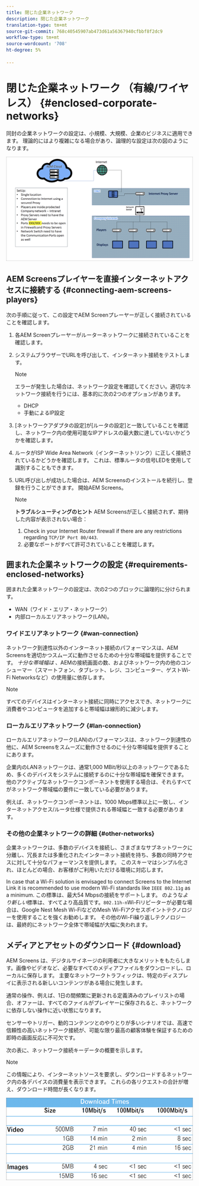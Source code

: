 ```yaml
---
title: 閉じた企業ネットワーク
description: 閉じた企業ネットワーク
translation-type: tm+mt
source-git-commit: 768c40545907ab473d61a56367940cfbbf8f2dc9
workflow-type: tm+mt
source-wordcount: '708'
ht-degree: 5%

---
```



# 閉じた企業ネットワーク （有線/ワイヤレス） {#enclosed-corporate-networks}

同封の企業ネットワークの設定は、小規模、大規模、企業のビジネスに適用できます。 理論的にはより複雑になる場合があり、論理的な設定は次の図のようになります。

![](/help/using/assets/enclosed-network-1.png)


## AEM Screensプレイヤーを直接インターネットアクセスに接続する {#connecting-aem-screens-players}

次の手順に従って、この設定でAEM Screenプレーヤーが正しく接続されていることを確認します。

1. 各AEM Screenプレーヤーがルーターネットワークに接続されていることを確認します。
1. システムブラウザーでURLを呼び出して、インターネット接続をテストします。

   >[!NOTE]
   >エラーが発生した場合は、ネットワーク設定を確認してください。適切なネットワーク接続を行うには、基本的に次の2つのオプションがあります。
   >* DHCP
   >* 手動によるIP設定


1. [ネットワークアダプタの設定]が[ルータの設定]と一致していることを確認し、ネットワーク内の使用可能なIPアドレスの最大数に達していないかどうかを確認します。

1. ルータがISP Wide Area Network（インターネットリンク）に正しく接続されているかどうかを確認します。 これは、標準ルータの信号LEDを使用して識別することもできます。
1. URL呼び出しが成功した場合は、AEM Screensのインストールを続行し、登録を行うことができます。 開始AEM Screens。

   >[!NOTE]
   >**トラブルシューティングのヒント**
   >AEM Screensが正しく接続されず、期待した内容が表示されない場合：
   >
   >1. Check in your Internet Router firewall if there are any restrictions regarding `TCP/IP Port 80/443`.
   >1. 必要なポートがすべて許可されていることを確認します。


## 囲まれた企業ネットワークの設定 {#requirements-enclosed-networks}

囲まれた企業ネットワークの設定は、次の2つのブロックに論理的に分けられます。

* WAN（ワイド・エリア・ネットワーク）
* 内部ローカルエリアネットワーク(LAN)。

### ワイドエリアネットワーク {#wan-connection}

ネットワーク到達性以外のインターネット接続のパフォーマンスは、AEM Screensを適切かつスムーズに動作させるための十分な帯域幅を提供することです。
*十分な帯域幅は* 、AEMの接続画面の数、およびネットワーク内の他のコンシューマー（スマートフォン、タブレット、レジ、コンピューター、ゲストWi-Fi Networksなど）の使用量に依存します。

>[!NOTE]
>すべてのデバイスはインターネット接続に同時にアクセスでき、ネットワークに消費者やコンピュータを追加すると帯域幅は線形的に減少します。

### ローカルエリアネットワーク {#lan-connection}

ローカルエリアネットワーク(LAN)のパフォーマンスは、ネットワーク到達性の他に、AEM Screensをスムーズに動作させるのに十分な帯域幅を提供することにあります。

企業内のLANネットワークは、通常1,000 MBit/秒以上のネットワークであるため、多くのデバイスをシステムに接続するのに十分な帯域幅を確保できます。 他のアクティブなネットワークコンポーネントを使用する場合は、それらすべてがネットワーク帯域幅の要件に一致している必要があります。

例えば、ネットワークコンポーネントは、1000 Mbps標準以上に一致し、インターネットアクセス/ルータ仕様で提供される帯域幅と一致する必要があります。

### その他の企業ネットワークの詳細 {#other-networks}

企業ネットワークは、多数のデバイスを接続し、さまざまなサブネットワークに分離し、冗長または多重化されたインターネット接続を持ち、多数の同時アクセスに対して十分なパフォーマンスを提供します。
このスキーマはシンプル化され、ほとんどの場合、お客様がご利用いただける環境に対応します。

In case that a Wi-Fi solution is envisaged to connect Screens to the Internet Link it is recommended to use modern Wi-Fi standards like `IEEE 802.11g` as a minimum. この標準は、最大54 Mbpsの接続をサポートします。  のような&#x200B;*より新しい*&#x200B;標準は、すべてより高品質です。`802.11h-n`Wi-Fiリピーターが必要な場合は、Google Nest Mesh Wi-FiなどのMesh Wi-Fiアクセスポイントテクノロジーを使用することを強くお勧めします。
その他のWi-Fi繰り返しテクノロジーは、最終的にネットワーク全体で帯域幅が大幅に失われます。

## メディアとアセットのダウンロード {#download}

AEM Screens は、デジタルサイネージの利用者に大きなメリットをもたらします。画像やビデオなど、必要なすべてのメディアファイルをダウンロードし、ローカルに保存します。 主要なネットワークトラフィックは、特定のディスプレイに表示される新しいコンテンツがある場合に発生します。

通常の操作、例えば、1日の間頻繁に更新される定義済みのプレイリストの場合、オファーは、すべてのファイルがプレイヤーに保存されると、ネットワークに依存しない操作に近い状態になります。

センサーやトリガー、動的コンテンツとのやりとりが多いシナリオでは、高速で信頼性の高いネットワーク接続が、可能な限り最高の顧客体験を保証するための即時の画面反応に不可欠です。

次の表に、ネットワーク接続キーデータの概要を示します。

>[!NOTE]
>この情報により、インターネットソースを要求し、ダウンロードするネットワーク内の各デバイスの消費量を表示できます。 これらの各リクエストの合計が増え、ダウンロード時間が長くなります。

![](/help/using/assets/enclosed-network-download.png)